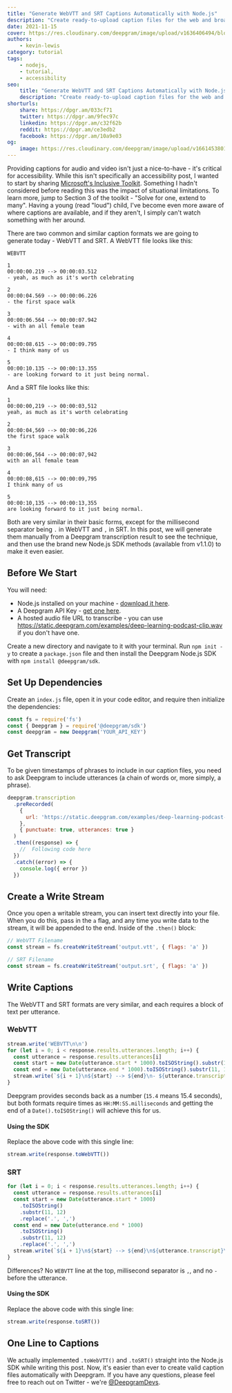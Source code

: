```yaml
---
title: "Generate WebVTT and SRT Captions Automatically with Node.js"
description: "Create ready-to-upload caption files for the web and broadcast."
date: 2021-11-15
cover: https://res.cloudinary.com/deepgram/image/upload/v1636406494/blog/2021/11/generate-webvtt-srt-captions-nodejs/Generate-WebVTT-SRT-Captions-w-Nodejs%402x.jpg
authors:
    - kevin-lewis
category: tutorial
tags:
    - nodejs,
    - tutorial,
    - accessibility
seo:
    title: "Generate WebVTT and SRT Captions Automatically with Node.js"
    description: "Create ready-to-upload caption files for the web and broadcast."
shorturls:
    share: https://dpgr.am/033cf71
    twitter: https://dpgr.am/9fec97c
    linkedin: https://dpgr.am/c32f62b
    reddit: https://dpgr.am/ce3edb2
    facebook: https://dpgr.am/10a9e03
og:
    image: https://res.cloudinary.com/deepgram/image/upload/v1661453801/blog/generate-webvtt-srt-captions-nodejs/ograph.png
---
```


Providing captions for audio and video isn't just a nice-to-have - it's critical for accessibility. While this isn't specifically an accessibility post, I wanted to start by sharing [Microsoft's Inclusive Toolkit](https://www.microsoft.com/design/inclusive/). Something I hadn't considered before reading this was the impact of situational limitations. To learn more, jump to Section 3 of the toolkit - "Solve for one, extend to many". Having a young (read "loud") child, I've become even more aware of where captions are available, and if they aren't, I simply can't watch something with her around.

There are two common and similar caption formats we are going to generate today - WebVTT and SRT. A WebVTT file looks like this:

    WEBVTT

    1
    00:00:00.219 --> 00:00:03.512
    - yeah, as much as it's worth celebrating

    2
    00:00:04.569 --> 00:00:06.226
    - the first space walk

    3
    00:00:06.564 --> 00:00:07.942
    - with an all female team

    4
    00:00:08.615 --> 00:00:09.795
    - I think many of us

    5
    00:00:10.135 --> 00:00:13.355
    - are looking forward to it just being normal.

And a SRT file looks like this:

    1
    00:00:00,219 --> 00:00:03,512
    yeah, as much as it's worth celebrating

    2
    00:00:04,569 --> 00:00:06,226
    the first space walk

    3
    00:00:06,564 --> 00:00:07,942
    with an all female team

    4
    00:00:08,615 --> 00:00:09,795
    I think many of us

    5
    00:00:10,135 --> 00:00:13,355
    are looking forward to it just being normal.

Both are very similar in their basic forms, except for the millisecond separator being `.` in WebVTT and `,` in SRT. In this post, we will generate them manually from a Deepgram transcription result to see the technique, and then use the brand new Node.js SDK methods (available from v1.1.0) to make it even easier.

## Before We Start

You will need:

*   Node.js installed on your machine - [download it here](https://nodejs.org/en/).
*   A Deepgram API Key - [get one here](https://console.deepgram.com/signup?jump=keys).
*   A hosted audio file URL to transcribe - you can use <https://static.deepgram.com/examples/deep-learning-podcast-clip.wav> if you don't have one.

Create a new directory and navigate to it with your terminal. Run `npm init -y` to create a `package.json` file and then install the Deepgram Node.js SDK with `npm install @deepgram/sdk`.

## Set Up Dependencies

Create an `index.js` file, open it in your code editor, and require then initialize the dependencies:

```js
const fs = require('fs')
const { Deepgram } = require('@deepgram/sdk')
const deepgram = new Deepgram('YOUR_API_KEY')
```

## Get Transcript

To be given timestamps of phrases to include in our caption files, you need to ask Deepgram to include utterances (a chain of words or, more simply, a phrase).

```js
deepgram.transcription
  .preRecorded(
    {
      url: 'https://static.deepgram.com/examples/deep-learning-podcast-clip.wav',
    },
    { punctuate: true, utterances: true }
  )
  .then((response) => {
    //  Following code here
  })
  .catch((error) => {
    console.log({ error })
  })
```

## Create a Write Stream

Once you open a writable stream, you can insert text directly into your file. When you do this, pass in the `a` flag, and any time you write data to the stream, it will be appended to the end. Inside of the `.then()` block:

```js
// WebVTT Filename
const stream = fs.createWriteStream('output.vtt', { flags: 'a' })

// SRT Filename
const stream = fs.createWriteStream('output.srt', { flags: 'a' })
```

## Write Captions

The WebVTT and SRT formats are very similar, and each requires a block of text per utterance.

### WebVTT

```js
stream.write('WEBVTT\n\n')
for (let i = 0; i < response.results.utterances.length; i++) {
  const utterance = response.results.utterances[i]
  const start = new Date(utterance.start * 1000).toISOString().substr(11, 12)
  const end = new Date(utterance.end * 1000).toISOString().substr(11, 12)
  stream.write(`${i + 1}\n${start} --> ${end}\n- ${utterance.transcript}\n\n`)
}
```

Deepgram provides seconds back as a number (`15.4` means 15.4 seconds), but both formats require times as `HH:MM:SS.milliseconds` and getting the end of a `Date().toISOString()` will achieve this for us.

#### Using the SDK

Replace the above code with this single line:

```js
stream.write(response.toWebVTT())
```

### SRT

```js
for (let i = 0; i < response.results.utterances.length; i++) {
  const utterance = response.results.utterances[i]
  const start = new Date(utterance.start * 1000)
    .toISOString()
    .substr(11, 12)
    .replace('.', ',')
  const end = new Date(utterance.end * 1000)
    .toISOString()
    .substr(11, 12)
    .replace('.', ',')
  stream.write(`${i + 1}\n${start} --> ${end}\n${utterance.transcript}\n\n`)
}
```

Differences? No `WEBVTT` line at the top, millisecond separator is `,`, and no `-` before the utterance.

#### Using the SDK

Replace the above code with this single line:

```js
stream.write(response.toSRT())
```

## One Line to Captions

We actually implemented `.toWebVTT()` and `.toSRT()` straight into the Node.js SDK while writing this post. Now, it's easier than ever to create valid caption files automatically with Deepgram. If you have any questions, please feel free to reach out on Twitter - we're [@DeepgramDevs](https://twitter.com/DeepgramDevs).

